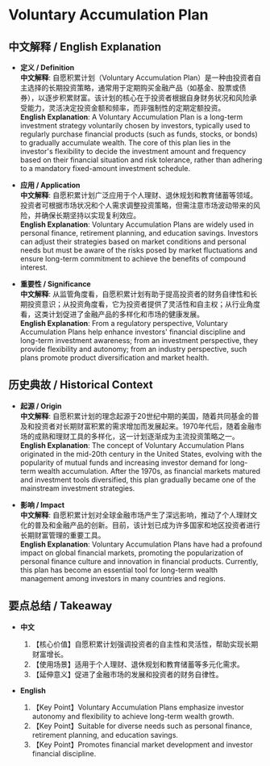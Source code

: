# Voluntary Accumulation Plan

## 中文解释 / English Explanation

* **定义 / Definition**  
  **中文解释**: 自愿积累计划（Voluntary Accumulation Plan）是一种由投资者自主选择的长期投资策略，通常用于定期购买金融产品（如基金、股票或债券），以逐步积累财富。该计划的核心在于投资者根据自身财务状况和风险承受能力，灵活决定投资金额和频率，而非强制性的定期定额投资。  
  **English Explanation**: A Voluntary Accumulation Plan is a long-term investment strategy voluntarily chosen by investors, typically used to regularly purchase financial products (such as funds, stocks, or bonds) to gradually accumulate wealth. The core of this plan lies in the investor's flexibility to decide the investment amount and frequency based on their financial situation and risk tolerance, rather than adhering to a mandatory fixed-amount investment schedule.

* **应用 / Application**  
  **中文解释**: 自愿积累计划广泛应用于个人理财、退休规划和教育储蓄等领域。投资者可根据市场状况和个人需求调整投资策略，但需注意市场波动带来的风险，并确保长期坚持以实现复利效应。  
  **English Explanation**: Voluntary Accumulation Plans are widely used in personal finance, retirement planning, and education savings. Investors can adjust their strategies based on market conditions and personal needs but must be aware of the risks posed by market fluctuations and ensure long-term commitment to achieve the benefits of compound interest.

* **重要性 / Significance**  
  **中文解释**: 从监管角度看，自愿积累计划有助于提高投资者的财务自律性和长期投资意识；从投资角度看，它为投资者提供了灵活性和自主权；从行业角度看，这类计划促进了金融产品的多样化和市场的健康发展。  
  **English Explanation**: From a regulatory perspective, Voluntary Accumulation Plans help enhance investors' financial discipline and long-term investment awareness; from an investment perspective, they provide flexibility and autonomy; from an industry perspective, such plans promote product diversification and market health.

## 历史典故 / Historical Context

* **起源 / Origin**  
  **中文解释**: 自愿积累计划的理念起源于20世纪中期的美国，随着共同基金的普及和投资者对长期财富积累的需求增加而发展起来。1970年代后，随着金融市场的成熟和理财工具的多样化，这一计划逐渐成为主流投资策略之一。  
  **English Explanation**: The concept of Voluntary Accumulation Plans originated in the mid-20th century in the United States, evolving with the popularity of mutual funds and increasing investor demand for long-term wealth accumulation. After the 1970s, as financial markets matured and investment tools diversified, this plan gradually became one of the mainstream investment strategies.

* **影响 / Impact**  
  **中文解释**: 自愿积累计划对全球金融市场产生了深远影响，推动了个人理财文化的普及和金融产品的创新。目前，该计划已成为许多国家和地区投资者进行长期财富管理的重要工具。  
  **English Explanation**: Voluntary Accumulation Plans have had a profound impact on global financial markets, promoting the popularization of personal finance culture and innovation in financial products. Currently, this plan has become an essential tool for long-term wealth management among investors in many countries and regions.

## 要点总结 / Takeaway

* **中文**  
  1. 【核心价值】自愿积累计划强调投资者的自主性和灵活性，帮助实现长期财富增长。  
  2. 【使用场景】适用于个人理财、退休规划和教育储蓄等多元化需求。  
  3. 【延伸意义】促进了金融市场的发展和投资者的财务自律性。

* **English**  
  1. 【Key Point】Voluntary Accumulation Plans emphasize investor autonomy and flexibility to achieve long-term wealth growth.  
  2. 【Key Point】Suitable for diverse needs such as personal finance, retirement planning, and education savings.  
  3. 【Key Point】Promotes financial market development and investor financial discipline.